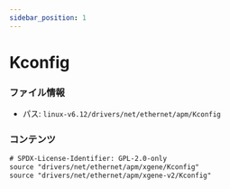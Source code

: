 ```yaml
---
sidebar_position: 1
---
```

# Kconfig

### ファイル情報

- パス: `linux-v6.12/drivers/net/ethernet/apm/Kconfig`

### コンテンツ

```txt
# SPDX-License-Identifier: GPL-2.0-only
source "drivers/net/ethernet/apm/xgene/Kconfig"
source "drivers/net/ethernet/apm/xgene-v2/Kconfig"

```
